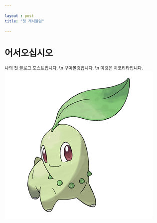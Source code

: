 ```yaml
---

layout : post
title: "첫 게시물임"

---
```


# 어서오십시오

나의 첫 블로그 포스트입니다.
\n
꾸며볼것입니다.
\n
이것은 치코리타입니다.
![치코리타](/assets/pokemon152.png)
